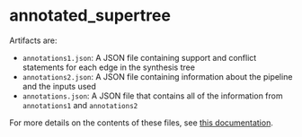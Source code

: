 # annotated_supertree

Artifacts are:
 * `annotations1.json`: A JSON file containing support and conflict statements for each edge in the synthesis tree
 * `annotations2.json`: A JSON file containing information about the pipeline and the inputs used
 * `annotations.json`: A JSON file that contains all of the information from `annotations1` and `annotations2`

For more details on the contents of these files, see [this documentation](https://github.com/OpenTreeOfLife/opentree/wiki/Conflict-and-synthesis-file-formats).
